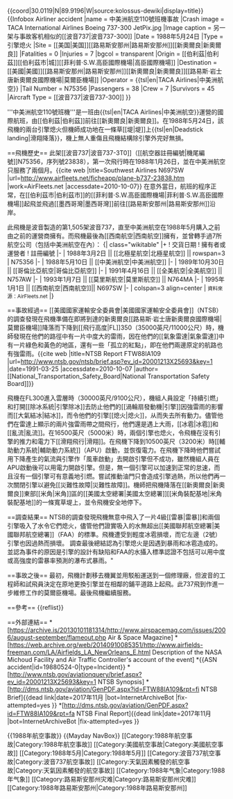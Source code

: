 {{coord|30.0119|N|89.9196|W|source:kolossus-dewiki|display=title}}
{{Infobox Airliner accident
|name = 中美洲航空110號班機事故
|Crash image = TACA International Airlines Boeing 737-300 JetPix.jpg
|Image caption = 另一架与事故客机相似的[[波音737|波音737-300]]
|Date = 1988年5月24日
|Type = 引擎熄火
|Site = <!--{{flagicon|United States}}--> [[美国|美国]][[路易斯安那州|路易斯安那州]][[新奧爾良|新奧爾良]]
|Fatalities = 0
|Injuries = 7
|bgcol = transparent 
|Origin = <!--{{flagicon|Belize}}--> [[伯利茲|伯利茲]][[伯利茲市|城]][[菲利普·S.W.高臣國際機場|高臣國際機場]]
|Destination = <!--{{flagicon|United States}}--> [[美國|美國]][[路易斯安那州|路易斯安那州]][[新奧爾良|新奧爾良]][[路易斯·岩士唐新奧爾良國際機場|莫爾臣機場]]
|Operator = {{tsl|en|TACA Airlines|中美洲航空}}
|Tail Number = N75356
|Passengers = 38
|Crew = 7
|Survivors = 45
|Aircraft Type = [[波音737|波音737-300]]
}}

'''中美洲航空110號班機'''是一班由{{tsl|en|TACA Airlines|中美洲航空}}運營的國際航班，由[[伯利茲|伯利茲]]前往[[新奧爾良|新奧爾良]]。在1988年5月24日，該飛機的兩台引擎熄火但機師成功地在一條草[[堤|堤]]上{{tsl|en|Deadstick landing|滑翔降落}}，機上無人重傷且飛機結構除引擎外完好無損。

==飛機歷史==
此架[[波音737|波音737-3T0]]（[[航空器註冊編號|機尾編號]]N75356，序列號23838），第一次飛行時在1988年1月26日，並在中美洲航空只服務了兩個月。<ref name=AirFleets>{{cite web |title=Southwest Airlines N697SW |url=http://www.airfleets.net/ficheapp/plane-b737-23838.htm |work=AirFleets.net |accessdate=2010-10-07}}</ref>  在意外當日，航班的程序正常，在[[伯利茲市|伯利茲市]]的[[菲利普·S.W.高臣國際機場|菲利普·S.W.高臣國際機場]]起飛並飛過[[墨西哥灣|墨西哥灣]]前往[[路易斯安那州|路易斯安那州]]沿岸。

此飛機是波音製造的第1,505架波音737，直至中美洲航空在1988年5月購入之前由之前的運營商擁有。而飛機最後為[[西南航空|西南航空]]擁有，並曾轉手過7所航空公司（包括中美洲航空在內）：<ref name=AirFleets />
{| class="wikitable"
|+ 
! 交貨日期
! 擁有者或運營者
! 註冊編號
|-
| 1988年3月2日 || [[北極星航空|北極星航空]] || rowspan=3 | N75356
|-
| 1988年5月10日 || [[中美洲航空|中美洲航空]]
|-
| 1989年10月30日 || [[哥倫比亞航空|哥倫比亞航空]]
|-
| 1991年4月16日 || [[全美航空|全美航空]] || N757AW
|-
| 1993年1月7日 || [[莫里斯航空|莫里斯航空]] || N764MA 
|-
| 1995年1月1日 || [[西南航空|西南航空]]|| N697SW
|-
| colspan=3 align=center | <small>資料來源：AirFleets.net<ref name=AirFleets /></small>
|}

==事故經過==
[[美國國家運輸安全委員會|美國國家運輸安全委員會]]（NTSB）的調查發現在飛機準備在即將到達的新奧爾良[[路易斯·岩士唐新奧爾良國際機場|莫爾臣機場]]降落而下降到[[飛行高度|FL]]350（35000英尺/11000公尺）時，機師發現在他們的路徑中有一片中度大的雷雨，因在他們的[[氣象雷達|氣象雷達]]中有一片綠色和黃色的地區，還有一些「孤立的紅點」，即在他們兩邊原定的航路也有強雷雨。<ref name=NTSB>{{cite web |title=NTSB Report FTW88IA109  |url=http://www.ntsb.gov/ntsb/brief.asp?ev_id=20001213X25693&key=1 |date=1991-03-25 |accessdate=2010-10-07 |author=[[National_Transportation_Safety_Board|National Transportation Safety Board]]}}</ref>  

飛機在FL300進入雲層時（30000英尺/9100公尺），機組人員設定「持續引燃」和打開[[除冰系統|引擎除冰]]去防止他們的[[渦輪扇發動機|引擎]]因強雷雨的影響而[[大氣結冰|結冰]]，而令他們的引擎[[熄火|熄火]]，从而失去所有動力。儘管他們在雷達上顯示的兩片強雷雨帶之間飛行，他們還是遇上大雨，[[冰雹|冰雹]]和[[亂流|亂流]]。在16500英尺（5000米）時，兩個引擎也熄火，令飛機在沒有引擎的推力和電力下[[滑翔飛行|滑翔]]。在飛機下降到10500英尺（3200米）時[[輔助動力系統|輔助動力系統]]（APU）啟動，並恢復電力。在飛機下降時他們嘗試用下降產生的氣流與引擎作「風車啟動」去開啟引擎但不成功，雖然機組人員在APU啟動後可以用電力開啟引擎。但是，無一個引擎可以加速到正常的怠速，而且沒有一個引擎可有意義地引燃。嘗試推動油門只會造成引擎過熱，所以他們再一次關閉引擎以避免[[災難性故障|災難性故障]]。機師把飛機降落在[[新奧爾良|新奧爾良]]東部[[米角|米角]]區的[[美國太空總署|美國太空總署]][[米角裝配基地|米角裝配基地]]的一條寬草堤上，並令飛機安全地停下。<ref name=NTSB />

==調查結果==
NTSB的調查發現飛機無意中飛入了一片4級[[雷暴|雷暴]]和兩個引擎吸入了水令它們熄火，儘管他們證實吸入的水無超出[[美國聯邦航空總署|美國聯邦航空總署]]（FAA）的標準。飛機遭受到輕度冰雹損壞，而它左邊（2號）引擎也因過熱而損壞。<ref name=NTSB />
調查最後總結認為引擎熄火是因遇到暴雨和冰雹造成的。並認為事件的原因是引擎的設計有缺陷和FAA的水攝入標準認證不包括可以用中度或高強度的雷暴率預測的瀑布式暴雨。"<ref name=NTSB />

==事故之後==
最初，飛機計劃移去機翼並用駁船運送到一個修理廠，但波音的工程師和試飛員決定在原地更換引擎並在相鄰的鋪平道路上起飛。<ref name=NTSB />此737飛到作進一步維修工作的莫爾臣機場。最後飛機繼續服務。

==參考==
{{reflist}}

==外部連結==
*[https://archive.is/20130101181314/http://www.airspacemag.com/issues/2006/august-september/flameout.php Air & Space Magazine]
*[https://web.archive.org/web/20140910085351/http://www.airfields-freeman.com/LA/Airfields_LA_NewOrleans_E.html Description of the NASA Michoud Facility and Air Traffic Controller's account of the event]
*{{ASN accident|id=19880524-0|type=Incident}}
*[http://www.ntsb.gov/aviationquery/brief.aspx?ev_id=20001213X25693&key=1 NTSB Synopsis]
*[http://dms.ntsb.gov/aviation/GenPDF.aspx?id=FTW88IA109&rpt=fi NTSB Brief]{{dead link|date=2017年11月 |bot=InternetArchiveBot |fix-attempted=yes }}
*[http://dms.ntsb.gov/aviation/GenPDF.aspx?id=FTW88IA109&rpt=fa NTSB Final Report]{{dead link|date=2017年11月 |bot=InternetArchiveBot |fix-attempted=yes }}

{{1988年航空事故}}
{{Mayday NavBox}}
[[Category:1988年航空事故|Category:1988年航空事故]]
[[Category:美國航空事故|Category:美國航空事故]]
[[Category:1988年5月|Category:1988年5月]]
[[Category:波音737航空事故|Category:波音737航空事故]]
[[Category:天氣因素觸發的航空事故|Category:天氣因素觸發的航空事故]]
[[Category:1988年气象|Category:1988年气象]]
[[Category:路易斯安那州灾难|Category:路易斯安那州灾难]]
[[Category:1988年路易斯安那州|Category:1988年路易斯安那州]]